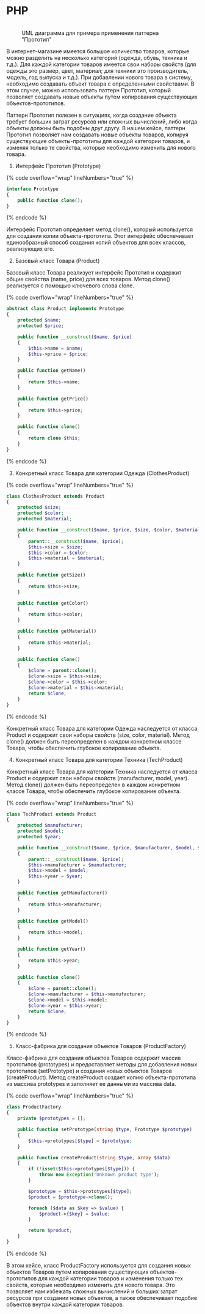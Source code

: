 # PHP

<figure><img src="../../../../../.gitbook/assets/image (25).png" alt=""><figcaption><p>UML диаграмма для примера применения паттерна "Прототип"</p></figcaption></figure>

В интернет-магазине имеется большое количество товаров, которые можно разделить на несколько категорий (одежда, обувь, техника и т.д.). Для каждой категории товаров имеется свои наборы свойств (для одежды это размер, цвет, материал; для техники это производитель, модель, год выпуска и т.д.). При добавлении нового товара в систему, необходимо создавать объект товара с определенными свойствами. В этом случае, можно использовать паттерн Прототип, который позволяет создавать новые объекты путем копирования существующих объектов-прототипов.

Паттерн Прототип полезен в ситуациях, когда создание объекта требует больших затрат ресурсов или сложных вычислений, либо когда объекты должны быть подобны друг другу. В нашем кейсе, паттерн Прототип позволяет нам создавать новые объекты товаров, копируя существующие объекты-прототипы для каждой категории товаров, и изменяя только те свойства, которые необходимо изменить для нового товара.

1. Интерфейс Прототип (Prototype)

{% code overflow="wrap" lineNumbers="true" %}
```php
interface Prototype
{
    public function clone();
}

```
{% endcode %}

Интерфейс Прототип определяет метод clone(), который используется для создания копии объекта-прототипа. Этот интерфейс обеспечивает единообразный способ создания копий объектов для всех классов, реализующих его.

2. Базовый класс Товара (Product)

Базовый класс Товара реализует интерфейс Прототип и содержит общие свойства (name, price) для всех товаров. Метод clone() реализуется с помощью ключевого слова clone.

{% code overflow="wrap" lineNumbers="true" %}
```php
abstract class Product implements Prototype
{
    protected $name;
    protected $price;

    public function __construct($name, $price)
    {
        $this->name = $name;
        $this->price = $price;
    }

    public function getName()
    {
        return $this->name;
    }

    public function getPrice()
    {
        return $this->price;
    }

    public function clone()
    {
        return clone $this;
    }
}

```
{% endcode %}

3. Конкретный класс Товара для категории Одежда (ClothesProduct)

{% code overflow="wrap" lineNumbers="true" %}
```php
class ClothesProduct extends Product
{
    protected $size;
    protected $color;
    protected $material;

    public function __construct($name, $price, $size, $color, $material)
    {
        parent::__construct($name, $price);
        $this->size = $size;
        $this->color = $color;
        $this->material = $material;
    }

    public function getSize()
    {
        return $this->size;
    }

    public function getColor()
    {
        return $this->color;
    }

    public function getMaterial()
    {
        return $this->material;
    }

    public function clone()
    {
        $clone = parent::clone();
        $clone->size = $this->size;
        $clone->color = $this->color;
        $clone->material = $this->material;
        return $clone;
    }
}

```
{% endcode %}

Конкретный класс Товара для категории Одежда наследуется от класса Product и содержит свои наборы свойств (size, color, material). Метод clone() должен быть переопределен в каждом конкретном классе Товара, чтобы обеспечить глубокое копирование объекта.

4. Конкретный класс Товара для категории Техника (TechProduct)

Конкретный класс Товара для категории Техника наследуется от класса Product и содержит свои наборы свойств (manufacturer, model, year). Метод clone() должен быть переопределен в каждом конкретном классе Товара, чтобы обеспечить глубокое копирование объекта.

{% code overflow="wrap" lineNumbers="true" %}
```php
class TechProduct extends Product
{
    protected $manufacturer;
    protected $model;
    protected $year;

    public function __construct($name, $price, $manufacturer, $model, $year)
    {
        parent::__construct($name, $price);
        $this->manufacturer = $manufacturer;
        $this->model = $model;
        $this->year = $year;
    }

    public function getManufacturer()
    {
        return $this->manufacturer;
    }

    public function getModel()
    {
        return $this->model;
    }

    public function getYear()
    {
        return $this->year;
    }

    public function clone()
    {
        $clone = parent::clone();
        $clone->manufacturer = $this->manufacturer;
        $clone->model = $this->model;
        $clone->year = $this->year;
        return $clone;
    }
}

```
{% endcode %}

5. Класс-фабрика для создания объектов Товаров (ProductFactory)

Класс-фабрика для создания объектов Товаров содержит массив прототипов (prototypes) и предоставляет методы для добавления новых прототипов (setPrototype) и создания новых объектов Товаров (createProduct). Метод createProduct создает копию объекта-прототипа из массива prototypes и заполняет ее данными из массива data.

{% code overflow="wrap" lineNumbers="true" %}
```php
class ProductFactory
{
    private $prototypes = [];

    public function setPrototype(string $type, Prototype $prototype)
    {
        $this->prototypes[$type] = $prototype;
    }

    public function createProduct(string $type, array $data)
    {
        if (!isset($this->prototypes[$type])) {
            throw new Exception('Unknown product type');
        }

        $prototype = $this->prototypes[$type];
        $product = $prototype->clone();

        foreach ($data as $key => $value) {
            $product->{$key} = $value;
        }

        return $product;
    }
}

```
{% endcode %}

В этом кейсе, класс ProductFactory используется для создания новых объектов Товаров путем копирования существующих объектов-прототипов для каждой категории товаров и изменения только тех свойств, которые необходимо изменить для нового товара. Это позволяет нам избежать сложных вычислений и больших затрат ресурсов при создании новых объектов, а также обеспечивает подобие объектов внутри каждой категории товаров.
